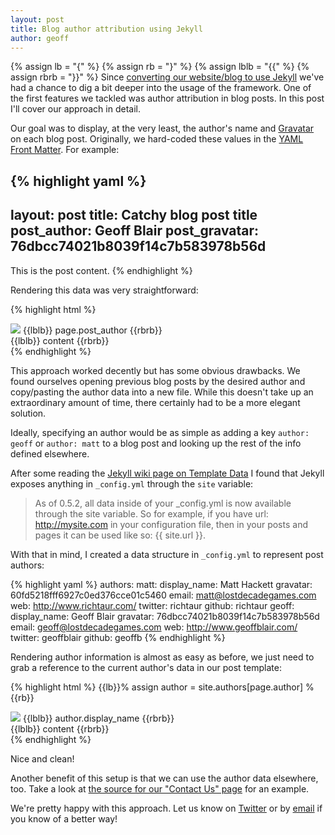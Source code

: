 ```yaml
---
layout: post
title: Blog author attribution using Jekyll
author: geoff
---
```

{% assign lb = "{" %}
{% assign rb = "}" %}
{% assign lblb = "{{" %}
{% assign rbrb = "}}" %}
Since [converting our website/blog to use Jekyll][1] we've had a chance to dig a bit deeper into the usage of the framework. One of the first features we tackled was author attribution in blog posts. In this post I'll cover our approach in detail.

Our goal was to display, at the very least, the author's name and [Gravatar][2] on each blog post. Originally, we hard-coded these values in the [YAML Front Matter][3]. For example:

{% highlight yaml %}
---
layout: post
title: Catchy blog post title
post_author: Geoff Blair
post_gravatar: 76dbcc74021b8039f14c7b583978b56d
---
This is the post content.
{% endhighlight %}

Rendering this data was very straightforward:

{% highlight html %}
<div class="post">
	<div class="meta">
		<img src="http://www.gravatar.com/avatar/{{lblb}} page.post_gravatar {{rbrb}}?s=40">
		<span class="author">{{lblb}} page.post_author {{rbrb}}</span>
	</div>
	{{lblb}} content {{rbrb}}
</div>
{% endhighlight %}

This approach worked decently but has some obvious drawbacks. We found ourselves opening previous blog posts by the desired author and copy/pasting the author data into a new file. While this doesn't take up an extraordinary amount of time, there certainly had to be a more elegant solution.

Ideally, specifying an author would be as simple as adding a key `author: geoff` or `author: matt` to a blog post and looking up the rest of the info defined elsewhere.

After some reading the [Jekyll wiki page on Template Data][4] I found that Jekyll exposes anything in `_config.yml` through the `site` variable:

> As of 0.5.2, all data inside of your &#95;config.yml is now available through the site variable. So for example, if you have url: http://mysite.com in your configuration file, then in your posts and pages it can be used like so: \{\{ site.url \}\}.

With that in mind, I created a data structure in `_config.yml` to represent post authors:

{% highlight yaml %}
authors:
  matt:
    display_name: Matt Hackett
    gravatar: 60fd5218fff6927c0ed376cce01c5460
    email: matt@lostdecadegames.com
    web: http://www.richtaur.com/
    twitter: richtaur
    github: richtaur
  geoff:
    display_name: Geoff Blair
    gravatar: 76dbcc74021b8039f14c7b583978b56d
    email: geoff@lostdecadegames.com
    web: http://www.geoffblair.com/
    twitter: geoffblair
    github: geoffb
{% endhighlight %}

Rendering author information is almost as easy as before, we just need to grab a reference to the current author's data in our post template:

{% highlight html %}
{{lb}}% assign author = site.authors[page.author] %{{rb}}
<div class="post">
	<div class="meta">
		<img src="http://www.gravatar.com/avatar/{{lblb}} author.gravatar {{rbrb}}?s=40">
		<span class="author">{{lblb}} author.display_name {{rbrb}}</span>
	</div>
	{{lblb}} content {{rbrb}}
</div>
{% endhighlight %}

Nice and clean!

Another benefit of this setup is that we can use the author data elsewhere, too. Take a look at [the source for our "Contact Us" page][5] for an example.

We're pretty happy with this approach. Let us know on [Twitter][6] or by [email][7] if you know of a better way!

[1]: http://www.lostdecadegames.com/our-new-blog-is-running-on-jekyll/
[2]: http://en.gravatar.com/
[3]: https://github.com/mojombo/jekyll/wiki/yaml-front-matter
[4]: https://github.com/mojombo/jekyll/wiki/Template-Data
[5]: https://github.com/lostdecade/manor/blob/master/contact/index.html
[6]: https://twitter.com/#!/lostdecadegames
[7]: mailto:hello@lostdecadegames.com
